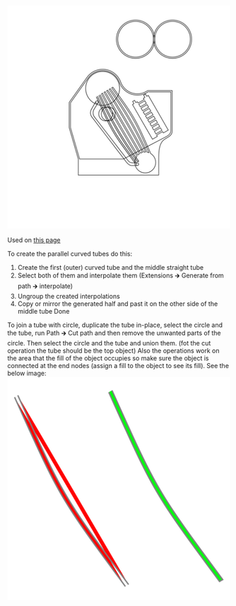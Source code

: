 ![The vector graphic](2-vectorized.svg)

Used on [this page](https://en.wikipedia.org/wiki/Water-tube_boiler)

To create the parallel curved tubes do this:
 1. Create the first (outer) curved tube and the middle straight tube
 2. Select both of them and interpolate them (Extensions 🡲 Generate from path 🡲 interpolate)
 3. Ungroup the created interpolations
 4. Copy or mirror the generated half and past it on the other side of the middle tube
Done

To join a tube with circle, duplicate the tube in-place, select the circle and the tube,
run Path 🡲 Cut path and then remove the unwanted parts of the circle.
Then select the circle and the tube and union them.
(fot the cut operation the tube should be the top object)
Also the operations work on the area that the fill of the object occupies
so make sure the object is connected at the end nodes (assign a fill to the object to see
its fill). See the below image:
![bool an operation](boolean-operation.svg)
